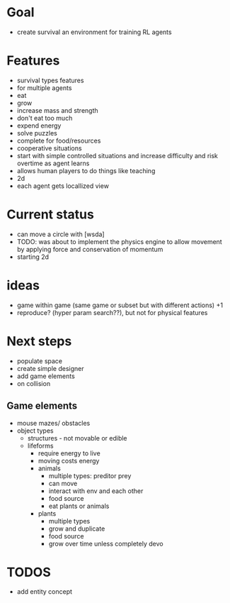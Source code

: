 # Goal
- create survival an environment for training RL agents

# Features
- survival types features
- for multiple agents
- eat
- grow
- increase mass and strength
- don't eat too much 
- expend energy
- solve puzzles
- complete for food/resources
- cooperative situations
- start with simple controlled situations and increase difficulty and risk overtime as agent learns
- allows human players to do things like teaching
- 2d
- each agent gets locallized view


# Current status
- can move a circle with [wsda]
- TODO: was about to implement the physics engine 
 to allow movement by applying force and conservation of momentum
- starting 2d

# ideas
- game within game (same game or subset but with different actions) +1
- reproduce? (hyper param search??), but not for physical features 

# Next steps
 - populate space
 - create simple designer
 - add game elements
 - on collision
 
 
 
## Game elements
- mouse mazes/ obstacles
- object types
    - structures  - not movable or edible
    - lifeforms
        - require energy to live
        - moving costs energy
        - animals 
            - multiple types: preditor prey
            - can move
            - interact with env and each other
            - food source
            - eat plants or animals
        - plants
            - multiple types
            - grow and duplicate
            - food source
            - grow over time unless completely devo


# TODOS
- add entity concept